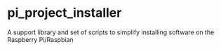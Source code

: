 # pi_project_installer
A support library and set of scripts to simplify installing software on the Raspberry Pi/Raspbian
